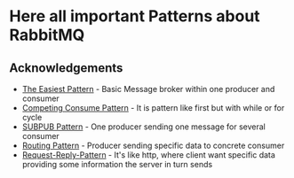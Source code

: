 
# Here all important Patterns about RabbitMQ




## Acknowledgements

 - [The Easiest Pattern](https://github.com/MeyiGi/RabbitMQ-Patterns/tree/main/FIRST-RABBITMQ-APP) - Basic Message broker within one producer and consumer
 - [Competing Consume Pattern](https://github.com/MeyiGi/RabbitMQ-Patterns/tree/main/COMPETTING_SONSUME_PATTERN) - It is pattern like first but with while or for cycle
 - [SUBPUB Pattern](https://github.com/MeyiGi/RabbitMQ-Patterns/tree/main/SUBPUB_PATTERN) - One producer sending one message for several consumer
 - [Routing Pattern](https://github.com/MeyiGi/RabbitMQ-Patterns/tree/main/ROUTING) - Producer sending specific data to concrete consumer
 - [Request-Reply-Pattern](https://github.com/MeyiGi/RabbitMQ-Patterns/tree/main/REQUEST-REPLY-PATTERN) - It's like http, where client want specific data providing some information the server in turn sends
